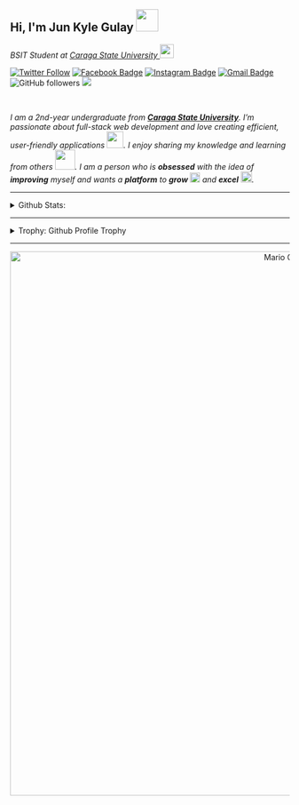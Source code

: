 <!-- Greet Line Comes Here -->
<h2>Hi, I'm Jun Kyle Gulay <img src="https://media.giphy.com/media/12oufCB0MyZ1Go/giphy.gif" width="40"></h2>
<p><em>BSIT Student at <a href="https://www.carsu.edu.ph/">Caraga State University
</a><img src="https://upload.wikimedia.org/wikipedia/en/3/34/Caraga_State_University.png" width="25" height="25"> 
</em></p>

[![Twitter Follow](https://img.shields.io/twitter/follow/kayelonly?label=Follow)](https://twitter.com/intent/follow?screen_name=kayelonly)
[![Facebook Badge](https://img.shields.io/badge/-kayel-036be4?style=flat-square&logo=Facebook&logoColor=white&link=https://www.facebook.com/Kayel.Gulay)](https://www.facebook.com/Kayel.Gulay)
[![Instagram Badge](https://img.shields.io/badge/-@katzuukii-white?style=flat&logo=instagram&logoColor=black&link=https://www.instagram.com/katzuukii/)](https://www.instagram.com/katzuukii/) 
[![Gmail Badge](https://img.shields.io/badge/-gulayjunkyle-c14438?style=flat-square&logo=Gmail&logoColor=white&link=mailto:gulayjunkyle@gmail.com)](mailto:gulayjunkyle@gmail.com)
![GitHub followers](https://img.shields.io/github/followers/Kayel2?label=Follow&style=social)
![](https://visitor-badge.glitch.me/badge?page_id=Kayel2.Kayel2)




<br>


<!-- About Me Section Here -->


<p>
  <em>
    I am a 2nd-year undergraduate from <a href="https://www.carsu.edu.ph/"><b>Caraga State University</b></a>.  
    I’m passionate about full-stack web development and love creating efficient, user-friendly applications 
    <img src="https://github.com/TheDudeThatCode/TheDudeThatCode/blob/master/Assets/Developer.gif" width="30px">. 
    I enjoy sharing my knowledge and learning from others 
    <img src="https://github.com/TheDudeThatCode/TheDudeThatCode/blob/master/Assets/Designer.gif" width="36px">. 
    I am a person who is <b>obsessed</b> with the idea of <b>improving</b> myself and wants a <b>platform</b> to 
    <b>grow</b> 
    <img src="https://github.com/TheDudeThatCode/TheDudeThatCode/blob/master/Assets/Rocket.gif" width="18px"> and 
    <b>excel</b> 
    <img src="https://github.com/TheDudeThatCode/TheDudeThatCode/blob/master/Assets/Medal.gif" width="20px">.
  </em>  
</p>

---


<details>
<summary>Github Stats:</summary>

<p align="center">
  
  <img src="https://github-readme-stats.vercel.app/api?username=Kayel2&count_private=true&show_icons=true&theme=dracula&line_height=33">
  <img src="https://github-readme-stats.vercel.app/api/top-langs/?username=Kayel2&count_private=true&hide=html,scss,,ejs&theme=dracula&line_height=10">

</p>
</details>

---

<details>
<summary>Trophy: Github Profile Trophy</summary>

<br>

<p align="center"> 
  <a href="https://github.com/ryo-ma/github-profile-trophy">
    <img alig src="https://github-profile-trophy.vercel.app/?username=Kayel2&column=6&rank=SSS,SS,S,AAA,AA,A,B,C&theme=apprentice" />
  </a>
</p>

</details>

---


<p align="center">
  <img src="https://github.com/TheDudeThatCode/TheDudeThatCode/blob/master/Assets/Mario_Gameplay.gif" alt="Mario Game" width="980">
</p>
